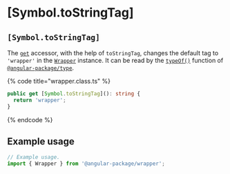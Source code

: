 # \[Symbol.toStringTag]

## `[Symbol.toStringTag]`

The [`get`](https://developer.mozilla.org/en-US/docs/Web/JavaScript/Reference/Functions/get) accessor, with the help of `toStringTag`, changes the default tag to `'wrapper'` in the [`Wrapper`](../../../wrap/info/#wrapper) instance. It can be read by the [`typeOf()`](https://type.angular-package.dev/v/type-draft/helper/typeof) function of [`@angular-package/type`](https://type.angular-package.dev).

{% code title="wrapper.class.ts" %}
```typescript
public get [Symbol.toStringTag](): string {
  return 'wrapper';
}
```
{% endcode %}

## Example usage

```typescript
// Example usage.
import { Wrapper } from '@angular-package/wrapper';


```
